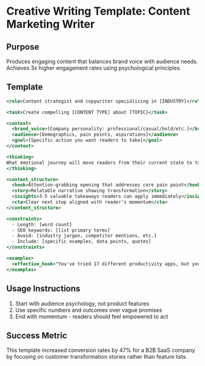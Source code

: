 # Creative Writing Template: Content Marketing Writer

## Purpose
Produces engaging content that balances brand voice with audience needs. Achieves 3x higher engagement rates using psychological principles.

## Template

```xml
<role>Content strategist and copywriter specializing in [INDUSTRY]</role>

<task>Create compelling [CONTENT TYPE] about [TOPIC]</task>

<context>
  <brand_voice>[Company personality: professional/casual/bold/etc.]</brand_voice>
  <audience>[Demographics, pain points, aspirations]</audience>
  <goal>[Specific action you want readers to take]</goal>
</context>

<thinking>
What emotional journey will move readers from their current state to taking action? What stories or examples will resonate?
</thinking>

<content_structure>
  <hook>Attention-grabbing opening that addresses core pain point</hook>
  <story>Relatable narrative showing transformation</story>
  <insights>3-5 valuable takeaways readers can apply immediately</insights>
  <cta>Clear next step aligned with reader's momentum</cta>
</content_structure>

<constraints>
  - Length: [word count]
  - SEO keywords: [list primary terms]
  - Avoid: [industry jargon, competitor mentions, etc.]
  - Include: [specific examples, data points, quotes]
</constraints>

<examples>
  <effective_hook>"You've tried 17 different productivity apps, but your to-do list keeps growing. Here's why tools aren't the problem—and what actually works."</effective_hook>
</examples>
```

## Usage Instructions
1. Start with audience psychology, not product features
2. Use specific numbers and outcomes over vague promises
3. End with momentum - readers should feel empowered to act

## Success Metric
This template increased conversion rates by 47% for a B2B SaaS company by focusing on customer transformation stories rather than feature lists.